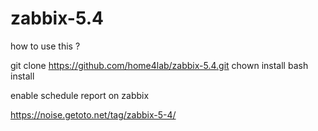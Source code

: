 # zabbix-5.4

how to use this ?

git clone https://github.com/home4lab/zabbix-5.4.git
chown install
bash install

enable schedule report on zabbix

https://noise.getoto.net/tag/zabbix-5-4/
